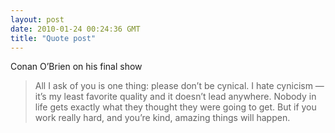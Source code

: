 ```yaml
---
layout: post
date: 2010-01-24 00:24:36 GMT
title: "Quote post"
---
```

Conan O’Brien on his final show

<blockquote>All I ask of you is one thing: please don’t be cynical. I hate cynicism — it’s my least favorite quality and it doesn’t lead anywhere. Nobody in life gets exactly what they thought they were going to get. But if you work really hard, and you’re kind, amazing things will happen.</blockquote>
